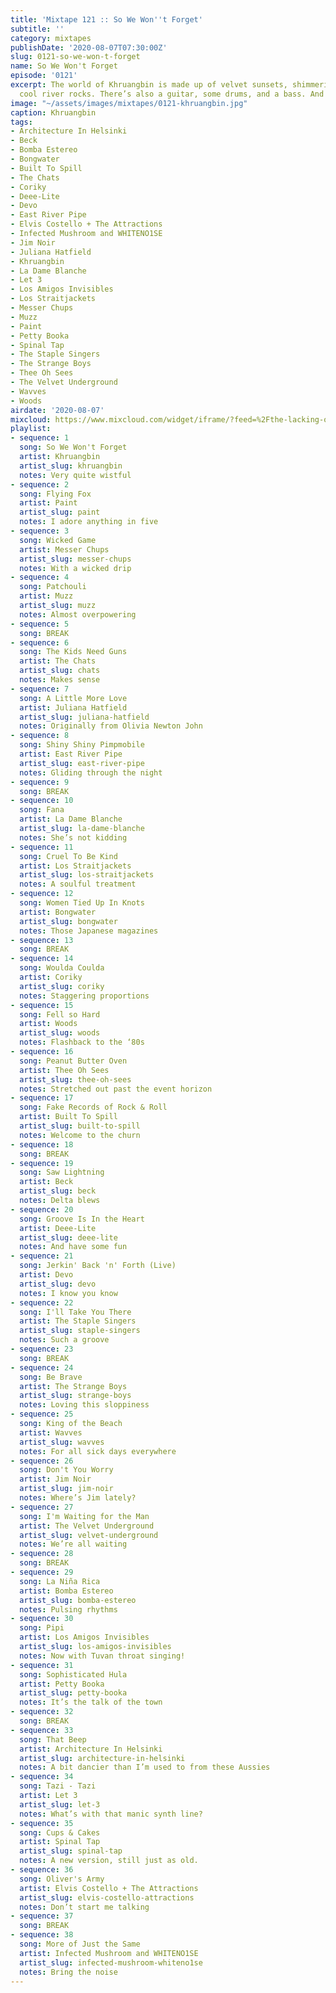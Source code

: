 ```yaml
---
title: 'Mixtape 121 :: So We Won''t Forget'
subtitle: ''
category: mixtapes
publishDate: '2020-08-07T07:30:00Z'
slug: 0121-so-we-won-t-forget
name: So We Won't Forget
episode: '0121'
excerpt: The world of Khruangbin is made up of velvet sunsets, shimmering dunes, and
  cool river rocks. There’s also a guitar, some drums, and a bass. And lately, vocals.
image: "~/assets/images/mixtapes/0121-khruangbin.jpg"
caption: Khruangbin
tags:
- Architecture In Helsinki
- Beck
- Bomba Estereo
- Bongwater
- Built To Spill
- The Chats
- Coriky
- Deee-Lite
- Devo
- East River Pipe
- Elvis Costello + The Attractions
- Infected Mushroom and WHITENO1SE
- Jim Noir
- Juliana Hatfield
- Khruangbin
- La Dame Blanche
- Let 3
- Los Amigos Invisibles
- Los Straitjackets
- Messer Chups
- Muzz
- Paint
- Petty Booka
- Spinal Tap
- The Staple Singers
- The Strange Boys
- Thee Oh Sees
- The Velvet Underground
- Wavves
- Woods
airdate: '2020-08-07'
mixcloud: https://www.mixcloud.com/widget/iframe/?feed=%2Fthe-lacking-org%2Fjpaaxb-121-so-we-wont-forget%2F&hide_artwork=1&hide_cover=1
playlist:
- sequence: 1
  song: So We Won't Forget
  artist: Khruangbin
  artist_slug: khruangbin
  notes: Very quite wistful
- sequence: 2
  song: Flying Fox
  artist: Paint
  artist_slug: paint
  notes: I adore anything in five
- sequence: 3
  song: Wicked Game
  artist: Messer Chups
  artist_slug: messer-chups
  notes: With a wicked drip
- sequence: 4
  song: Patchouli
  artist: Muzz
  artist_slug: muzz
  notes: Almost overpowering
- sequence: 5
  song: BREAK
- sequence: 6
  song: The Kids Need Guns
  artist: The Chats
  artist_slug: chats
  notes: Makes sense
- sequence: 7
  song: A Little More Love
  artist: Juliana Hatfield
  artist_slug: juliana-hatfield
  notes: Originally from Olivia Newton John
- sequence: 8
  song: Shiny Shiny Pimpmobile
  artist: East River Pipe
  artist_slug: east-river-pipe
  notes: Gliding through the night
- sequence: 9
  song: BREAK
- sequence: 10
  song: Fana
  artist: La Dame Blanche
  artist_slug: la-dame-blanche
  notes: She’s not kidding
- sequence: 11
  song: Cruel To Be Kind
  artist: Los Straitjackets
  artist_slug: los-straitjackets
  notes: A soulful treatment
- sequence: 12
  song: Women Tied Up In Knots
  artist: Bongwater
  artist_slug: bongwater
  notes: Those Japanese magazines
- sequence: 13
  song: BREAK
- sequence: 14
  song: Woulda Coulda
  artist: Coriky
  artist_slug: coriky
  notes: Staggering proportions
- sequence: 15
  song: Fell so Hard
  artist: Woods
  artist_slug: woods
  notes: Flashback to the ‘80s
- sequence: 16
  song: Peanut Butter Oven
  artist: Thee Oh Sees
  artist_slug: thee-oh-sees
  notes: Stretched out past the event horizon
- sequence: 17
  song: Fake Records of Rock & Roll
  artist: Built To Spill
  artist_slug: built-to-spill
  notes: Welcome to the churn
- sequence: 18
  song: BREAK
- sequence: 19
  song: Saw Lightning
  artist: Beck
  artist_slug: beck
  notes: Delta blews
- sequence: 20
  song: Groove Is In the Heart
  artist: Deee-Lite
  artist_slug: deee-lite
  notes: And have some fun
- sequence: 21
  song: Jerkin' Back 'n' Forth (Live)
  artist: Devo
  artist_slug: devo
  notes: I know you know
- sequence: 22
  song: I'll Take You There
  artist: The Staple Singers
  artist_slug: staple-singers
  notes: Such a groove
- sequence: 23
  song: BREAK
- sequence: 24
  song: Be Brave
  artist: The Strange Boys
  artist_slug: strange-boys
  notes: Loving this sloppiness
- sequence: 25
  song: King of the Beach
  artist: Wavves
  artist_slug: wavves
  notes: For all sick days everywhere
- sequence: 26
  song: Don't You Worry
  artist: Jim Noir
  artist_slug: jim-noir
  notes: Where’s Jim lately?
- sequence: 27
  song: I'm Waiting for the Man
  artist: The Velvet Underground
  artist_slug: velvet-underground
  notes: We’re all waiting
- sequence: 28
  song: BREAK
- sequence: 29
  song: La Niña Rica
  artist: Bomba Estereo
  artist_slug: bomba-estereo
  notes: Pulsing rhythms
- sequence: 30
  song: Pipi
  artist: Los Amigos Invisibles
  artist_slug: los-amigos-invisibles
  notes: Now with Tuvan throat singing!
- sequence: 31
  song: Sophisticated Hula
  artist: Petty Booka
  artist_slug: petty-booka
  notes: It’s the talk of the town
- sequence: 32
  song: BREAK
- sequence: 33
  song: That Beep
  artist: Architecture In Helsinki
  artist_slug: architecture-in-helsinki
  notes: A bit dancier than I’m used to from these Aussies
- sequence: 34
  song: Tazi - Tazi
  artist: Let 3
  artist_slug: let-3
  notes: What’s with that manic synth line?
- sequence: 35
  song: Cups & Cakes
  artist: Spinal Tap
  artist_slug: spinal-tap
  notes: A new version, still just as old.
- sequence: 36
  song: Oliver's Army
  artist: Elvis Costello + The Attractions
  artist_slug: elvis-costello-attractions
  notes: Don’t start me talking
- sequence: 37
  song: BREAK
- sequence: 38
  song: More of Just the Same
  artist: Infected Mushroom and WHITENO1SE
  artist_slug: infected-mushroom-whiteno1se
  notes: Bring the noise
---
```


